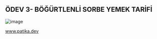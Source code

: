 **ÖDEV 3- BÖĞÜRTLENLİ SORBE YEMEK TARİFİ**
---
![image](https://user-images.githubusercontent.com/44526010/163729498-cefeea7e-0de4-4665-ab41-eb074382ecfc.png)

www.patika.dev


